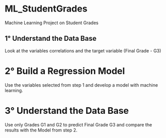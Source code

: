 # ML_StudentGrades
Machine Learning Project on Student Grades

## 1° Understand the Data Base
Look at the variables correlations and the target variable (Final Grade - G3)

# 2° Build a Regression Model
Use the variables selected from step 1 and develop a model with machine learning.

# 3° Understand the Data Base
Use only Grades G1 and G2 to predict Final Grade G3 and compare the results with the Model from step 2.

